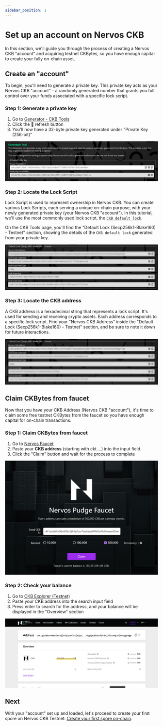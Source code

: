 ```yaml
---
sidebar_position: 1
---
```


# Set up an account on Nervos CKB

In this section, we'll guide you through the process of creating a Nervos CKB "account" and acquiring testnet CKBytes, so you have enough capital to create your fully on-chain asset.

## Create an "account"

To begin, you'll need to generate a private key. This private key acts as your Nervos CKB "account" - a randomly generated number that grants you full control over your funds associated with a specific lock script.

### Step 1: Generate a private key

1. Go to [Generator - CKB Tools](https://ckb.tools/generator)
2. Click the 🔄 refresh button
3. You'll now have a 32-byte private key generated under "Private Key (256-bit)"

![generator-tool.png](../../../static/img/tutorials/create-first-spore/setup-account/generator-tool.png)

### Step 2: Locate the Lock Script

Lock Script is used to represent ownership in Nervos CKB. You can create various Lock Scripts, each serving a unique on-chain purpose, with your newly generated private key (your Nervos CKB "account"). In this tutorial, we'll use the most commonly used lock script, the [`CKB default lock`](https://github.com/nervosnetwork/ckb-system-scripts/blob/master/c/secp256k1_blake160_sighash_all.c).

On the CKB Tools page, you'll find the "Default Lock (Secp256k1-Blake160) - Testnet" section, showing the details of the `CKB default lock` generated from your private key.

![default-lock.png](../../../static/img/tutorials/create-first-spore/setup-account/default-lock.png)

### Step 3: Locate the CKB address

A CKB address is a hexadecimal string that represents a lock script. It's used for sending and receiving crypto assets. Each address corresponds to a specific lock script. Find your "Nervos CKB Address" inside the "Default Lock (Secp256k1-Blake160) - Testnet" section, and be sure to note it down for future interactions.

![default-lock-address.png](../../../static/img/tutorials/create-first-spore/setup-account/default-lock-address.png)

## Claim CKBytes from faucet

Now that you have your CKB Address (Nervos CKB "account"), it's time to claim some free testnet CKBytes from the faucet so you have enough capital for on-chain transactions.

### Step 1: Claim CKBytes from faucet

1. Go to [Nervos Faucet](https://faucet.nervos.org/)
2. Paste your **CKB address** (starting with ckt….) into the input field.
3. Click the "Claim" button and wait for the process to complete

![nervos-pudge-faucet.png](../../../static/img/tutorials/create-first-spore/setup-account/nervos-pudge-faucet.png)

### Step 2: Check your balance

1. Go to [CKB Explorer (Testnet)](https://pudge.explorer.nervos.org/)
2. Paste your CKB address into the search input field
3. Press enter to search for the address, and your balance will be displayed in the "Overview" section

![ckb-explorer-address.png](../../../static/img/tutorials/create-first-spore/setup-account/ckb-explorer-address.png)

## Next

With your "account" set up and loaded, let's proceed to create your first spore on Nervos CKB Testnet: [Create your first spore on-chain](./create-spore).
